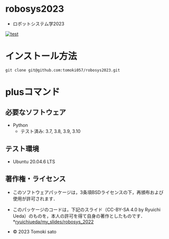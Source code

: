 # robosys2023
* ロボットシステム学2023

[![test](https://github.com/tomoki057/robosys2023/actions/workflows/test.yml/badge.svg)](https://github.com/tomoki057/robosys2023/actions/workflows/test.yml)

# インストール方法
```
git clone git@github.com:tomoki057/robosys2023.git
```

# plusコマンド


## 必要なソフトウェア
* Python
  * テスト済み: 3.7, 3.8, 3.9, 3.10

## テスト環境
* Ubuntu 20.04.6 LTS

## 著作権・ライセンス 
* このソフトウェアパッケージは，3条項BSDライセンスの下，再頒布および使用が許可されます．

* このパッケージのコードは，下記のスライド（CC-BY-SA 4.0 by Ryuichi Ueda）のものを，本人の許可を得て自身の著作としたものです．
    *[ryuichiueda/my_slides/robosys_2022](https://github.com/ryuichiueda/my_slides/tree/master/robosys_2022)
* © 2023 Tomoki sato
